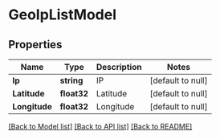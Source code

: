 # GeoIpListModel

## Properties
Name | Type | Description | Notes
------------ | ------------- | ------------- | -------------
**Ip** | **string** | IP | [default to null]
**Latitude** | **float32** | Latitude | [default to null]
**Longitude** | **float32** | Longitude | [default to null]

[[Back to Model list]](../README.md#documentation-for-models) [[Back to API list]](../README.md#documentation-for-api-endpoints) [[Back to README]](../README.md)


